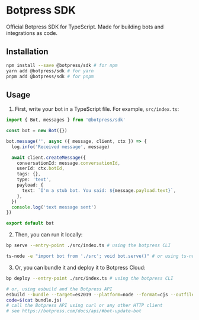 # Botpress SDK

Official Botpress SDK for TypeScript. Made for building bots and integrations as code.

## Installation

```bash
npm install --save @botpress/sdk # for npm
yarn add @botpress/sdk # for yarn
pnpm add @botpress/sdk # for pnpm
```

## Usage

1. First, write your bot in a TypeScript file. For example, `src/index.ts`:

```ts
import { Bot, messages } from '@botpress/sdk'

const bot = new Bot({})

bot.message('', async ({ message, client, ctx }) => {
  log.info('Received message', message)

  await client.createMessage({
    conversationId: message.conversationId,
    userId: ctx.botId,
    tags: {},
    type: 'text',
    payload: {
      text: `I'm a stub bot. You said: ${message.payload.text}`,
    },
  })
  console.log('text message sent')
})

export default bot
```

2. Then, you can run it locally:

```bash
bp serve --entry-point ./src/index.ts # using the botpress CLI

ts-node -e "import bot from './src'; void bot.serve()" # or using ts-node directly
```

3. Or, you can bundle it and deploy it to Botpress Cloud:

```bash
bp deploy --entry-point ./src/index.ts # using the botpress CLI

# or, using esbuild and the Botpress API
esbuild --bundle --target=es2019 --platform=node --format=cjs --outfile=bundle.js ./src/index.ts
code=$(cat bundle.js)
# call the Botpress API using curl or any other HTTP client
# see https://botpress.com/docs/api/#bot-update-bot
```
